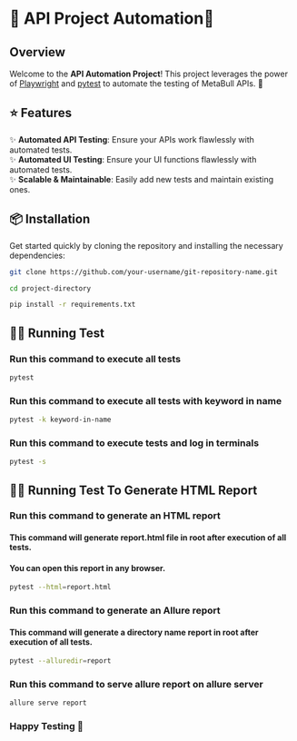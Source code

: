# 🌟 API Project Automation🌟

## Overview

Welcome to the **API Automation Project**! This project leverages the power of [Playwright](https://playwright.dev/) and [pytest](https://docs.pytest.org/en/stable/) to automate the testing of MetaBull APIs. 🚀

## ⭐ Features

✨ **Automated API Testing**: Ensure your APIs work flawlessly with automated tests.
<br>
✨ **Automated UI Testing**: Ensure your UI functions flawlessly with automated tests.
<br>
✨ **Scalable & Maintainable**: Easily add new tests and maintain existing ones.
<br>

## 📦 Installation

Get started quickly by cloning the repository and installing the necessary dependencies:

```bash
git clone https://github.com/your-username/git-repository-name.git
```
```bash
cd project-directory
```
```bash
pip install -r requirements.txt
```

## 🏃‍♂️ Running Test

### Run this command to execute all tests

```bash
pytest
```

### Run this command to execute all tests with keyword in name

```bash
pytest -k keyword-in-name
```

### Run this command to execute tests and log in terminals

```bash
pytest -s
```

## 🏃‍♂️ Running Test To Generate HTML Report

### Run this command to generate an HTML report
#### This command will generate report.html file in root after execution of all tests.
#### You can open this report in any browser.

```bash
pytest --html=report.html
```

### Run this command to generate an Allure report
#### This command will generate a directory name report in root after execution of all tests.

```bash
pytest --alluredir=report
```

### Run this command to serve allure report on allure server

```bash
allure serve report
```

### Happy Testing 🚀
